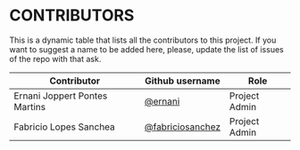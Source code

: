 # CONTRIBUTORS

This is a dynamic table that lists all the contributors to this project. If you want to suggest a name to be added here, please, update the list of issues of the repo with that ask.

| Contributor | Github username | Role |
| ---------- | ---------- | ---------- |
| Ernani Joppert Pontes Martins | [@ernani](https://github.com/ernani) | Project Admin |
| Fabricio Lopes Sanchea | [@fabriciosanchez](https://github.com/fabriciosanchez) | Project Admin |